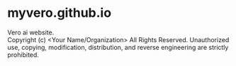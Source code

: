 # myvero.github.io
Vero ai website. <br> 
Copyright (c) <year> <Your Name/Organization>
All Rights Reserved. Unauthorized use, copying, modification, distribution, and reverse engineering are strictly prohibited.
